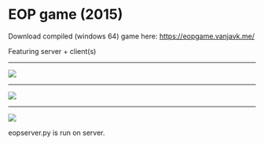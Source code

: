 # EOP game (2015)

Download compiled (windows 64) game here: https://eopgame.vanjavk.me/

Featuring server + client(s)

<hr>

[![](https://i.imgur.com/U36nIFn.gif)](http://www.youtube.com/watch?v=WEBAJPF6UdU "EOP demonstration")

<hr>

[![](https://i.imgur.com/cbpSR9H.gif)](http://www.youtube.com/watch?v=WEBAJPF6UdU "EOP demonstration")

<hr>

[![](http://img.youtube.com/vi/WEBAJPF6UdU/0.jpg)](http://www.youtube.com/watch?v=WEBAJPF6UdU "EOP demonstration")

eopserver.py is run on server.
